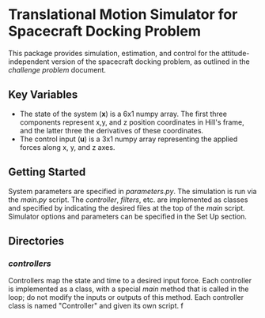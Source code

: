 # Translational Motion Simulator for Spacecraft Docking Problem 

This package provides simulation, estimation, and control for the attitude-independent version of the spacecraft docking problem, as outlined in the *challenge problem* document.    

## Key Variables 
- The state of the system (__x__) is a 6x1 numpy array. The first three components represent x,y, and z position coordinates in Hill's frame, and the latter three the derivatives of these coordinates. 
- The control input (__u__) is a 3x1 numpy array representing the applied forces along x, y, and z axes. 


## Getting Started 

System parameters are specified in _parameters.py_. The simulation is run via the _main.py_ script. The _controller_, _filters_, etc. are implemented as classes and specified by indicating the desired files at the top of the _main_ script. Simulator options and parameters can be specified in the Set Up section. 


## Directories 

### _controllers_ 
Controllers map the state and time to a desired input force. Each controller is implemented as a class, with a special _main_ method that is called in the loop; do not modify the inputs or outputs of this method. Each controller class is named "Controller" and given its own script. f
